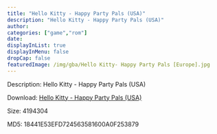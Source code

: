 ```yaml
---
title: "Hello Kitty - Happy Party Pals (USA)"
description: "Hello Kitty - Happy Party Pals (USA)"
author: 
categories: ["game","rom"]
date: 
displayInList: true
displayInMenu: false
dropCap: false
featuredImage: /img/gba/Hello Kitty- Happy Party Pals [Europe].jpg
---
```


Description: Hello Kitty - Happy Party Pals (USA)

Download: <a style="text-decoration:underline;" href="https://mega.nz/#!nHJESIbC!YuQ5EkoIWQf47Orikp66cfkK3WCku0X3cOKFhiJPc6I" target = "_blank" rel = "nofollow" > Hello Kitty - Happy Party Pals (USA)</a>

Size: 4194304

MD5: 18441E53EFD724563581600A0F253879

